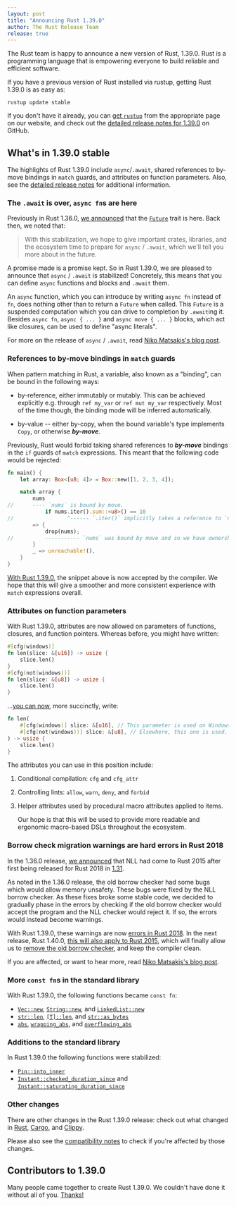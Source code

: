```yaml
---
layout: post
title: "Announcing Rust 1.39.0"
author: The Rust Release Team
release: true
---
```


The Rust team is happy to announce a new version of Rust, 1.39.0. Rust is a programming language that is empowering everyone to build reliable and efficient software.

If you have a previous version of Rust installed via rustup, getting Rust 1.39.0 is as easy as:

```console
rustup update stable
```

If you don't have it already, you can [get `rustup`][install] from the appropriate page on our website, and check out the [detailed release notes for 1.39.0][notes] on GitHub.

[install]: https://www.rust-lang.org/install.html
[notes]: https://github.com/rust-lang/rust/blob/stable/RELEASES.md#version-1390-2019-11-07

## What's in 1.39.0 stable

The highlights of Rust 1.39.0 include `async`/`.await`, shared references to by-move bindings in `match` guards, and attributes on function parameters. Also, see the [detailed release notes][notes] for additional information.

### The `.await` is over, `async fn`s are here

[rel-1360]: https://blog.rust-lang.org/2019/07/04/Rust-1.36.0.html#the-future-is-here
[`Future`]: https://doc.rust-lang.org/nightly/std/future/trait.Future.html
[niko-post-async]: https://blog.rust-lang.org/2019/11/07/Async-await-stable.html

Previously in Rust 1.36.0, [we announced][rel-1360] that the [`Future`] trait is here. Back then, we noted that:

> With this stabilization, we hope to give important crates, libraries, and the ecosystem time to prepare for `async` / `.await`, which we'll tell you more about in the future.

A promise made is a promise kept. So in Rust 1.39.0, we are pleased to announce that `async` / `.await` is stabilized! Concretely, this means that you can define `async` functions and blocks and `.await` them.

An `async` function, which you can introduce by writing `async fn` instead of `fn`, does nothing other than to return a `Future` when called. This `Future` is a suspended computation which you can drive to completion by `.await`ing it. Besides `async fn`, `async { ... }` and `async move { ... }` blocks, which act like closures, can be used to define "async literals".

For more on the release of `async` / `.await`, read [Niko Matsakis's blog post][niko-post-async].

### References to by-move bindings in `match` guards

[pr-bind-by-move]: https://github.com/rust-lang/rust/pull/63118/#issuecomment-522823925

When pattern matching in Rust, a variable, also known as a "binding", can be bound in the following ways:

- by-reference, either immutably or mutably. This can be achieved explicitly e.g. through `ref my_var` or `ref mut my_var` respectively. Most of the time though, the binding mode will be inferred automatically.

- by-value -- either by-copy, when the bound variable's type implements `Copy`, or otherwise **_by-move_**.

Previously, Rust would forbid taking shared references to **_by-move_** bindings in the `if` guards of `match` expressions. This meant that the following code would be rejected:

```rust
fn main() {
    let array: Box<[u8; 4]> = Box::new([1, 2, 3, 4]);

    match array {
        nums
//      ---- `nums` is bound by move.
            if nums.iter().sum::<u8>() == 10
//                 ^------ `.iter()` implicitly takes a reference to `nums`.
        => {
            drop(nums);
//          ----------- `nums` was bound by move and so we have ownership.
        }
        _ => unreachable!(),
    }
}
```

[With Rust 1.39.0][pr-bind-by-move], the snippet above is now accepted by the compiler. We hope that this will give a smoother and more consistent experience with `match` expressions overall.

### Attributes on function parameters

[pr-attr]: https://github.com/rust-lang/rust/pull/64010/

With Rust 1.39.0, attributes are now allowed on parameters of functions, closures, and function pointers. Whereas before, you might have written:

```rust
#[cfg(windows)]
fn len(slice: &[u16]) -> usize {
    slice.len()
}
#[cfg(not(windows))] 
fn len(slice: &[u8]) -> usize {
    slice.len()
}
```

...[you can now][pr-attr], more succinctly, write:

```rust
fn len(
    #[cfg(windows)] slice: &[u16], // This parameter is used on Windows.
    #[cfg(not(windows))] slice: &[u8], // Elsewhere, this one is used.
) -> usize {
    slice.len()
}
```

The attributes you can use in this position include:

1. Conditional compilation: `cfg` and `cfg_attr`

2. Controlling lints: `allow`, `warn`, `deny`, and `forbid`

3. Helper attributes used by procedural macro attributes applied to items.

   Our hope is that this will be used to provide more readable and ergonomic macro-based DSLs throughout the ecosystem.

### Borrow check migration warnings are hard errors in Rust 2018

[rel-1360-nll]: https://blog.rust-lang.org/2019/07/04/Rust-1.36.0.html#nll-for-rust-2015
[rel-1310]: https://blog.rust-lang.org/2018/12/06/Rust-1.31-and-rust-2018.html#non-lexical-lifetimes
[err-2018]: https://github.com/rust-lang/rust/pull/63565
[err-2015]: https://github.com/rust-lang/rust/pull/64221
[rip-ast-borrowck]: https://github.com/rust-lang/rust/pull/64790
[niko-blog-nll]: https://blog.rust-lang.org/2019/11/01/nll-hard-errors.html

In the 1.36.0 release, [we announced][rel-1360-nll] that NLL had come to Rust 2015 after first being released for Rust 2018 in [1.31][rel-1310].

As noted in the 1.36.0 release, the old borrow checker had some bugs which would allow memory unsafety. These bugs were fixed by the NLL borrow checker. As these fixes broke some stable code, we decided to gradually phase in the errors by checking if the old borrow checker would accept the program and the NLL checker would reject it. If so, the errors would instead become warnings.

With Rust 1.39.0, these warnings are now [errors in Rust 2018][err-2018].
In the next release, Rust 1.40.0, [this will also apply to Rust 2015][err-2015], which will finally allow us to [remove the old borrow checker][rip-ast-borrowck], and keep the compiler clean.

If you are affected, or want to hear more, read [Niko Matsakis's blog post][niko-blog-nll].

### More `const fn`s in the standard library

[`Vec::new`]: https://doc.rust-lang.org/std/vec/struct.Vec.html#method.new
[`String::new`]: https://doc.rust-lang.org/std/string/struct.String.html#method.new
[`LinkedList::new`]: https://doc.rust-lang.org/std/collections/linked_list/struct.LinkedList.html#method.new
[`str::len`]: https://doc.rust-lang.org/std/primitive.str.html#method.len
[`slice::len`]: https://doc.rust-lang.org/std/primitive.slice.html#method.len
[`str::as_bytes`]: https://doc.rust-lang.org/std/primitive.str.html#method.as_bytes
[`abs`]: https://doc.rust-lang.org/std/primitive.i8.html#method.abs
[`wrapping_abs`]: https://doc.rust-lang.org/std/primitive.i8.html#method.wrapping_abs
[`overflowing_abs`]: https://doc.rust-lang.org/std/primitive.i8.html#method.overflowing_abs

With Rust 1.39.0, the following functions became `const fn`:

- [`Vec::new`], [`String::new`], and [`LinkedList::new`]
- [`str::len`], [`[T]::len`][`slice::len`], and [`str::as_bytes`]
- [`abs`], [`wrapping_abs`], and [`overflowing_abs`]

### Additions to the standard library 

[`Pin::into_inner`]: https://doc.rust-lang.org/std/pin/struct.Pin.html#method.into_inner
[`Instant::checked_duration_since`]: https://doc.rust-lang.org/std/time/struct.Instant.html#method.checked_duration_since
[`Instant::saturating_duration_since`]: https://doc.rust-lang.org/std/time/struct.Instant.html#method.saturating_duration_since

In Rust 1.39.0 the following functions were stabilized:

- [`Pin::into_inner`]
- [`Instant::checked_duration_since`] and [`Instant::saturating_duration_since`]

### Other changes

[relnotes-cargo]: https://github.com/rust-lang/cargo/blob/master/CHANGELOG.md#cargo-139-2019-11-07
[relnotes-clippy]: https://github.com/rust-lang/rust-clippy/blob/master/CHANGELOG.md#rust-139
[compat-notes]: https://github.com/rust-lang/rust/blob/stable/RELEASES.md#compatibility-notes

There are other changes in the Rust 1.39.0 release: check out what changed in [Rust][notes], [Cargo][relnotes-cargo], and [Clippy][relnotes-clippy].

Please also see the [compatibility notes][compat-notes] to check if you're affected by those changes.

## Contributors to 1.39.0

Many people came together to create Rust 1.39.0. We couldn't have done it
without all of you. [Thanks!](https://thanks.rust-lang.org/rust/1.39.0/)
